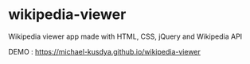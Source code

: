 # wikipedia-viewer
Wikipedia viewer app made with HTML, CSS, jQuery and Wikipedia API

DEMO : https://michael-kusdya.github.io/wikipedia-viewer
